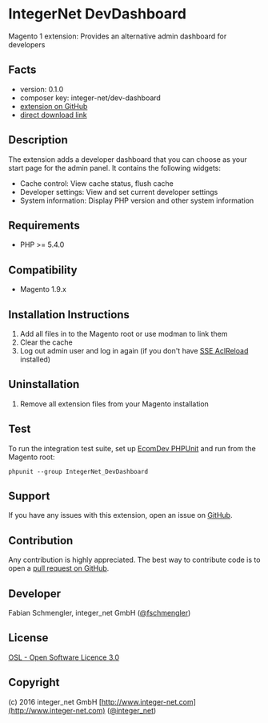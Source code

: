 IntegerNet DevDashboard
=====================
Magento 1 extension: Provides an alternative admin dashboard for developers

Facts
-----
- version: 0.1.0
- composer key: integer-net/dev-dashboard
- [extension on GitHub](https://github.com/integer-net/DevDashboard)
- [direct download link](https://github.com/integer-net/DevDashboard/archive/master.zip)

Description
-----------
The extension adds a developer dashboard that you can choose as your start page for the admin panel. It contains the following widgets:

- Cache control: View cache status, flush cache
- Developer settings: View and set current developer settings
- System information: Display PHP version and other system information

Requirements
------------
- PHP >= 5.4.0

Compatibility
-------------
- Magento  1.9.x

Installation Instructions
-------------------------
1.    Add all files in to the Magento root or use modman to link them
2.    Clear the cache
3.    Log out admin user and log in again (if you don't have [SSE AclReload](https://github.com/schmengler/AclReload) installed)

Uninstallation
--------------
1. Remove all extension files from your Magento installation

Test
----
To run the integration test suite, set up [EcomDev PHPUnit](https://github.com/EcomDev/EcomDev_PHPUnit) and run from the Magento root:

    phpunit --group IntegerNet_DevDashboard

Support
-------
If you have any issues with this extension, open an issue on [GitHub](https://github.com/integer-net/DevDashboard/issues).

Contribution
------------
Any contribution is highly appreciated. The best way to contribute code is to open a [pull request on GitHub](https://help.github.com/articles/using-pull-requests).

Developer
---------
Fabian Schmengler, integer_net GmbH ([@fschmengler](https://twitter.com/fschmengler))

License
-------
[OSL - Open Software Licence 3.0](http://opensource.org/licenses/osl-3.0.php)

Copyright
---------
(c) 2016 integer_net GmbH
[http://www.integer-net.com](http://www.integer-net.com) ([@integer_net](https://twitter.com/integer_net))